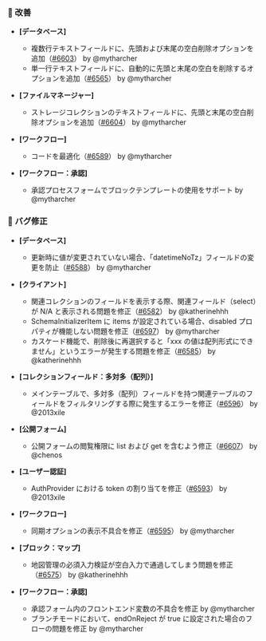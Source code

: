 ### 🚀 改善

- **[データベース]**
  - 複数行テキストフィールドに、先頭および末尾の空白削除オプションを追加（[#6603](https://github.com/nocobase/nocobase/pull/6603)） by @mytharcher
  - 単一行テキストフィールドに、自動的に先頭と末尾の空白を削除するオプションを追加（[#6565](https://github.com/nocobase/nocobase/pull/6565)） by @mytharcher

- **[ファイルマネージャー]**
  - ストレージコレクションのテキストフィールドに、先頭と末尾の空白削除オプションを追加（[#6604](https://github.com/nocobase/nocobase/pull/6604)） by @mytharcher

- **[ワークフロー]**
  - コードを最適化（[#6589](https://github.com/nocobase/nocobase/pull/6589)） by @mytharcher

- **[ワークフロー：承認]**
  - 承認プロセスフォームでブロックテンプレートの使用をサポート by @mytharcher


### 🐛 バグ修正

- **[データベース]**
  - 更新時に値が変更されていない場合、「datetimeNoTz」フィールドの変更を防止（[#6588](https://github.com/nocobase/nocobase/pull/6588)） by @mytharcher

- **[クライアント]**
  - 関連コレクションのフィールドを表示する際、関連フィールド（select）が N/A と表示される問題を修正（[#6582](https://github.com/nocobase/nocobase/pull/6582)） by @katherinehhh
  - SchemaInitializerItem に items が設定されている場合、disabled プロパティが機能しない問題を修正（[#6597](https://github.com/nocobase/nocobase/pull/6597)） by @mytharcher
  - カスケード機能で、削除後に再選択すると「xxx の値は配列形式にできません」というエラーが発生する問題を修正（[#6585](https://github.com/nocobase/nocobase/pull/6585)） by @katherinehhh

- **[コレクションフィールド：多対多（配列）]**
  - メインテーブルで、多対多（配列）フィールドを持つ関連テーブルのフィールドをフィルタリングする際に発生するエラーを修正（[#6596](https://github.com/nocobase/nocobase/pull/6596)） by @2013xile

- **[公開フォーム]**
  - 公開フォームの閲覧権限に list および get を含むよう修正（[#6607](https://github.com/nocobase/nocobase/pull/6607)） by @chenos

- **[ユーザー認証]**
  - AuthProvider における token の割り当てを修正（[#6593](https://github.com/nocobase/nocobase/pull/6593)） by @2013xile

- **[ワークフロー]**
  - 同期オプションの表示不具合を修正（[#6595](https://github.com/nocobase/nocobase/pull/6595)） by @mytharcher

- **[ブロック：マップ]**
  - 地図管理の必須入力検証が空白入力で通過してしまう問題を修正（[#6575](https://github.com/nocobase/nocobase/pull/6575)） by @katherinehhh

- **[ワークフロー：承認]**
  - 承認フォーム内のフロントエンド変数の不具合を修正 by @mytharcher
  - ブランチモードにおいて、endOnReject が true に設定された場合のフローの問題を修正 by @mytharcher